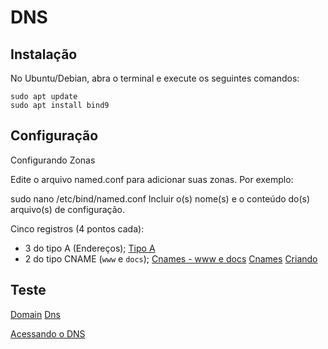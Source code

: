 # DNS

## Instalação
No Ubuntu/Debian, abra o terminal e execute os seguintes comandos:


```
sudo apt update
sudo apt install bind9
```

## Configuração
Configurando Zonas

Edite o arquivo named.conf para adicionar suas zonas. Por exemplo:



sudo nano /etc/bind/named.conf
Incluir o(s) nome(s) e o conteúdo do(s) arquivo(s) de configuração.

Cinco registros (4 pontos cada):

- 3 do tipo A (Endereços);
[Tipo A](https://github.com/PolianaR/asa-2023-2-2bim/blob/main/tipo%20A.png)
- 2 do tipo CNAME (`www` e `docs`);
[Cnames - www e docs](https://github.com/PolianaR/asa-2023-2-2bim/blob/main/cname%20docs%20e%20www.png)
  [Cnames](https://github.com/PolianaR/asa-2023-2-2bim/blob/main/cname%20www.png)
  [Criando](https://github.com/PolianaR/asa-2023-2-2bim/blob/main/docs%20cname.png)
## Teste
[Domain](https://github.com/PolianaR/asa-2023-2-2bim/blob/main/dominio%20no%20win7.png)
[Dns](https://github.com/PolianaR/asa-2023-2-2bim/blob/main/dns.png)

[Acessando o DNS](https://github.com/PolianaR/asa-2023-2-2bim/blob/main/dns.png)
